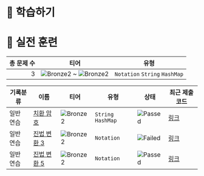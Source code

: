 # 📖 학습하기

# 🥇 실전 훈련
|총 문제 수|티어|유형|
|---:|---|---|
|3|![Bronze2][b2] ~ ![Bronze2][b2]|`Notation` `String` `HashMap`|

|기록분류|이름|티어|유형|상태|최근 제출 코드|
|---|---|---|---|---|---|
|일반 연습|[치환 암호](https://www.codetree.ai/training-field/search/problems/substitution-cipher)|![Bronze2][b2]|`String` `HashMap`|![Passed][passed]|[링크](https://github.com/Seongjin1225/codetree-TILs/blob/main/240724/%EC%B9%98%ED%99%98%20%EC%95%94%ED%98%B8/substitution-cipher.py)|
|일반 연습|[진법 변환 3](https://www.codetree.ai/training-field/search/problems/base-conversion-3)|![Bronze2][b2]|`Notation`|![Failed][failed]|[링크](https://github.com/Seongjin1225/codetree-TILs/blob/main/240724/%EC%A7%84%EB%B2%95%20%EB%B3%80%ED%99%98%203/base-conversion-3.py)|
|일반 연습|[진법 변환 5](https://www.codetree.ai/training-field/search/problems/base-conversion-5)|![Bronze2][b2]|`Notation`|![Passed][passed]|[링크](https://github.com/Seongjin1225/codetree-TILs/blob/main/240724/%EC%A7%84%EB%B2%95%20%EB%B3%80%ED%99%98%205/base-conversion-5.py)|










[b5]: https://img.shields.io/badge/Bronze_5-%235D3E31.svg
[b4]: https://img.shields.io/badge/Bronze_4-%235D3E31.svg
[b3]: https://img.shields.io/badge/Bronze_3-%235D3E31.svg
[b2]: https://img.shields.io/badge/Bronze_2-%235D3E31.svg
[b1]: https://img.shields.io/badge/Bronze_1-%235D3E31.svg
[s5]: https://img.shields.io/badge/Silver_5-%23394960.svg
[s4]: https://img.shields.io/badge/Silver_4-%23394960.svg
[s3]: https://img.shields.io/badge/Silver_3-%23394960.svg
[s2]: https://img.shields.io/badge/Silver_2-%23394960.svg
[s1]: https://img.shields.io/badge/Silver_1-%23394960.svg
[g5]: https://img.shields.io/badge/Gold_5-%23FFC433.svg
[g4]: https://img.shields.io/badge/Gold_4-%23FFC433.svg
[g3]: https://img.shields.io/badge/Gold_3-%23FFC433.svg
[g2]: https://img.shields.io/badge/Gold_2-%23FFC433.svg
[g1]: https://img.shields.io/badge/Gold_1-%23FFC433.svg
[p5]: https://img.shields.io/badge/Platinum_5-%2376DDD8.svg
[p4]: https://img.shields.io/badge/Platinum_4-%2376DDD8.svg
[p3]: https://img.shields.io/badge/Platinum_3-%2376DDD8.svg
[p2]: https://img.shields.io/badge/Platinum_2-%2376DDD8.svg
[p1]: https://img.shields.io/badge/Platinum_1-%2376DDD8.svg
[passed]: https://img.shields.io/badge/Passed-%23009D27.svg
[failed]: https://img.shields.io/badge/Failed-%23D24D57.svg
[easy]: https://img.shields.io/badge/쉬움-%235cb85c.svg?for-the-badge
[medium]: https://img.shields.io/badge/보통-%23FFC433.svg?for-the-badge
[hard]: https://img.shields.io/badge/어려움-%23D24D57.svg?for-the-badge